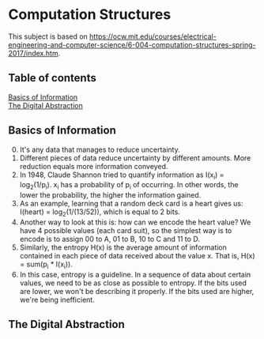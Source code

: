 # Computation Structures

This subject is based on https://ocw.mit.edu/courses/electrical-engineering-and-computer-science/6-004-computation-structures-spring-2017/index.htm.

## Table of contents
[Basics of Information](#basics-of-information)  
[The Digital Abstraction](#the-digital-abstraction)  


## Basics of Information

0. It's any data that manages to reduce uncertainty.
1. Different pieces of data reduce uncertainty by different amounts. More reduction equals more information conveyed.
2. In 1948, Claude Shannon tried to quantify information as I(x<sub>i</sub>) = log<sub>2</sub>(1/p<sub>i</sub>).  x<sub>i</sub> has a probability of p<sub>i</sub> of occurring. In other words, the lower the probability, the higher the information gained.
3. As an example, learning that a random deck card is a heart gives us: I(heart) = log<sub>2</sub>(1/(13/52)), which is equal to 2 bits.
4. Another way to look at this is: how can we encode the heart value? We have 4 possible values (each card suit), so the simplest way is to encode is to assign 00 to A, 01 to B, 10 to C and 11 to D.
5. Similarly, the entropy H(x) is the average amount of information contained in each piece of data received about the value x. That is, H(x) = sum(p<sub>i</sub> * I(x<sub>i</sub>)).
6. In this case, entropy is a guideline. In a sequence of data about certain values, we need to be as close as possible to entropy. If the bits used are lower, we won't be describing it properly. If the bits used are higher, we're being inefficient.


## The Digital Abstraction


